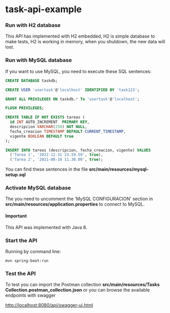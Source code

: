 # task-api-example

### Run with H2 database
This API has implemented with H2 embedded, H2 is simple database to make tests, H2 is working in memory, when you shutdown, the new data will lost.

### Run with MySQL database
If you want to use MySQL, you need to execute these SQL sentences:

``` sql
CREATE DATABASE taskdb;

CREATE USER 'usertask'@'localhost' IDENTIFIED BY 'task123';

GRANT ALL PRIVILEGES ON taskdb.* To 'usertask'@'localhost';

FLUSH PRIVILEGES;

CREATE TABLE IF NOT EXISTS tareas (
  id INT AUTO_INCREMENT  PRIMARY KEY,
  descripcion VARCHAR(250) NOT NULL,
  fecha_creacion TIMESTAMP DEFAULT CURRENT_TIMESTAMP,
  vigente BOOLEAN DEFAULT true
);

INSERT INTO tareas (descripcion, fecha_creacion, vigente) VALUES
  ('Tarea 1', '2022-12-31 23.59.59', true),
  ('Tarea 2', '2021-08-10 11.30.00', true);

```

You can find these sentences in the file <b>src/main/resources/mysql-setup.sql</b>

### Activate MySQL database
The you need to uncomment the 'MySQL CONFIGURACION' section in <b>src/main/resources/application.properties</b>
to connect to MySQL.

#### Important
This API was implemented with Java 8.

### Start the API
Running by command line:

```
mvn spring-boot:run
```
### Test the API
To test you can import the Postman collection <b>src/main/resources/Tasks Collection.postman_collection.json</b> or you can browse the available endpoints with swagger

<http://localhost:8080/api/swagger-ui.html>
